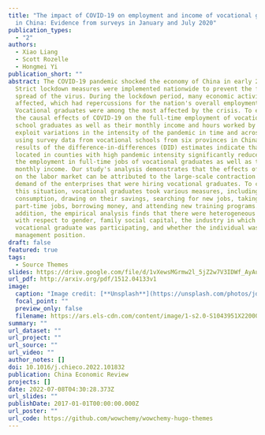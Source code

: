 ```yaml
---
title: "The impact of COVID-19 on employment and income of vocational graduates
  in China: Evidence from surveys in January and July 2020"
publication_types:
  - "2"
authors:
  - Xiao Liang
  - Scott Rozelle
  - Hongmei Yi
publication_short: ""
abstract: The COVID-19 pandemic shocked the economy of China in early 2020.
  Strict lockdown measures were implemented nationwide to prevent the further
  spread of the virus. During the lockdown period, many economic activities were
  affected, which had repercussions for the nation's overall employment.
  Vocational graduates were among the most affected by the crisis. To estimate
  the causal effects of COVID-19 on the full-time employment of vocational high
  school graduates as well as their monthly income and hours worked by week, we
  exploit variations in the intensity of the pandemic in time and across space
  using survey data from vocational schools from six provinces in China. The
  results of the difference-in-differences (DID) estimates indicate that being
  located in counties with high pandemic intensity significantly reduced both
  the employment in full-time jobs of vocational graduates as well as their
  monthly income. Our study's analysis demonstrates that the effects of COVID-19
  on the labor market can be attributed to the large-scale contraction of labor
  demand of the enterprises that were hiring vocational graduates. To cope with
  this situation, vocational graduates took various measures, including reducing
  consumption, drawing on their savings, searching for new jobs, taking on
  part-time jobs, borrowing money, and attending new training programs. In
  addition, the empirical analysis finds that there were heterogeneous effects
  with respect to gender, family social capital, the industry in which the
  vocational graduate was participating, and whether the individual was in a
  management position.
draft: false
featured: true
tags:
  - Source Themes
slides: https://drive.google.com/file/d/1vXewsMGrmw2l_5jZ2w7V3IDWf_AyAu9a/view?usp=sharing
url_pdf: http://arxiv.org/pdf/1512.04133v1
image:
  caption: "Image credit: [**Unsplash**](https://unsplash.com/photos/jdD8gXaTZsc)"
  focal_point: ""
  preview_only: false
  filename: https://ars.els-cdn.com/content/image/1-s2.0-S1043951X22000906-gr3_lrg.jpg
summary: ""
url_dataset: ""
url_project: ""
url_source: ""
url_video: ""
author_notes: []
doi: 10.1016/j.chieco.2022.101832
publication: China Economic Review
projects: []
date: 2022-07-08T04:30:28.373Z
url_slides: ""
publishDate: 2017-01-01T00:00:00.000Z
url_poster: ""
url_code: https://github.com/wowchemy/wowchemy-hugo-themes
---
```

